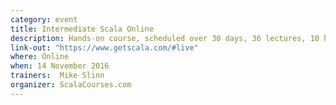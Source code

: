 ```yaml
---
category: event
title: Intermediate Scala Online
description: Hands-on course, scheduled over 30 days, 36 lectures, 10 hours of video, weekly office hours (videoconference), individual support
link-out: "https://www.getscala.com/#live"
where: Online
when: 14 November 2016
trainers:  Mike Slinn
organizer: ScalaCourses.com
---
```

